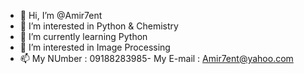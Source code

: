 - 👋 Hi, I’m @Amir7ent
- 👀 I’m interested in Python & Chemistry
- 🌱 I’m currently learning Python
- 💞️ I’m interested in Image Processing
- 📫 My NUmber : 09188283985-
      My E-mail : Amir7ent@yahoo.com

